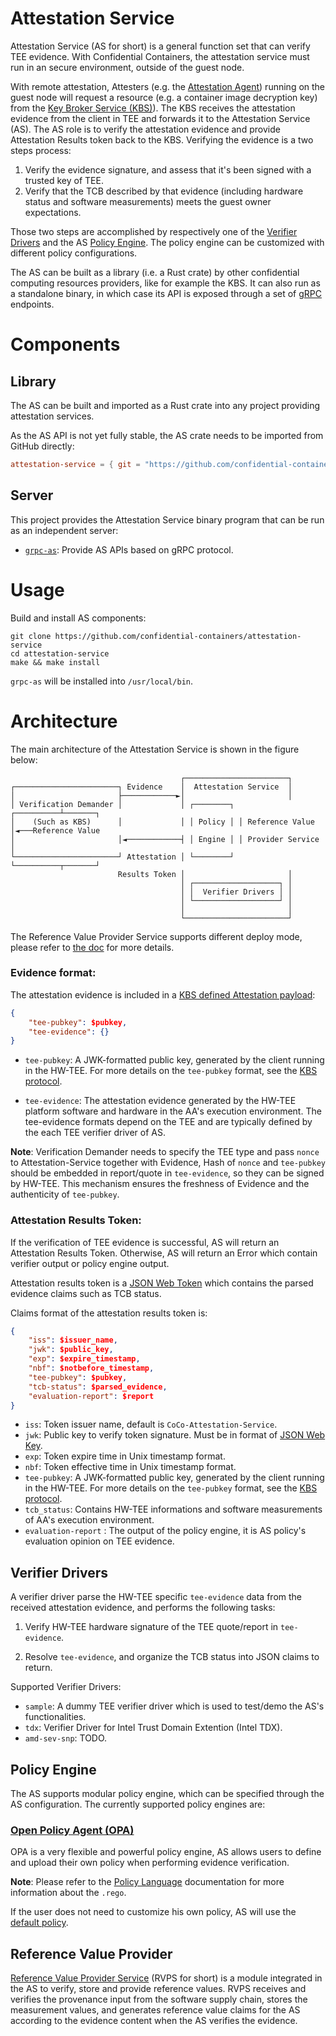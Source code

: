 # Attestation Service

Attestation Service (AS for short) is a general function set that can verify TEE evidence.
With Confidential Containers, the attestation service must run in an secure environment, outside of the guest node.

With remote attestation, Attesters (e.g. the [Attestation Agent](https://github.com/confidential-containers/attestation-agent)) running on the guest node will request a resource (e.g. a container image decryption key) from the [Key Broker Service (KBS)](https://github.com/confidential-containers/kbs)).
The KBS receives the attestation evidence from the client in TEE and forwards it to the Attestation Service (AS). The AS role is to verify the attestation evidence and provide Attestation Results token back to the KBS. Verifying the evidence is a two steps process:

1. Verify the evidence signature, and assess that it's been signed with a trusted key of TEE.
2. Verify that the TCB described by that evidence (including hardware status and software measurements) meets the guest owner expectations.

Those two steps are accomplished by respectively one of the [Verifier Drivers](#verifier-drivers) and the AS [Policy Engine](#policy-engine). The policy engine can be customized with different policy configurations.

The AS can be built as a library (i.e. a Rust crate) by other confidential computing resources providers, like for example the KBS.
It can also run as a standalone binary, in which case its API is exposed through a set of [gRPC](https://grpc.io/) endpoints.

# Components

## Library

The AS can be built and imported as a Rust crate into any project providing attestation services.

As the AS API is not yet fully stable, the AS crate needs to be imported from GitHub directly:

```toml
attestation-service = { git = "https://github.com/confidential-containers/attestation-service", branch = "main" }
```

## Server

This project provides the Attestation Service binary program that can be run as an independent server:

- [`grpc-as`](bin/grpc-as/): Provide AS APIs based on gRPC protocol.

# Usage

Build and install AS components:

```shell
git clone https://github.com/confidential-containers/attestation-service
cd attestation-service
make && make install
```

`grpc-as` will be installed into `/usr/local/bin`.

# Architecture

The main architecture of the Attestation Service is shown in the figure below:
```
                                      ┌───────────────────────┐
┌───────────────────────┐ Evidence    │  Attestation Service  │
│                       ├────────────►│                       │
│ Verification Demander │             │ ┌────────┐ ┌──────────┴───────┐
│    (Such as KBS)      │             │ │ Policy │ │ Reference Value  │◄───Reference Value
│                       │◄────────────┤ │ Engine │ │ Provider Service │
└───────────────────────┘ Attestation │ └────────┘ └──────────┬───────┘
                        Results Token │                       │
                                      │ ┌───────────────────┐ │
                                      │ │  Verifier Drivers │ │
                                      │ └───────────────────┘ │
                                      │                       │
                                      └───────────────────────┘
```

The Reference Value Provider Service supports different deploy mode,
please refer to [the doc](./docs/rvps.md#run-mode) for more details.

### Evidence format:

The attestation evidence is included in a [KBS defined Attestation payload](https://github.com/confidential-containers/kbs/blob/main/docs/kbs_attestation_protocol.md#attestation):

```json
{
    "tee-pubkey": $pubkey,
    "tee-evidence": {}
}
```

- `tee-pubkey`: A JWK-formatted public key, generated by the client running in the HW-TEE.
For more details on the `tee-pubkey` format, see the [KBS protocol](https://github.com/confidential-containers/kbs/blob/main/docs/kbs_attestation_protocol.md#key-format).

- `tee-evidence`: The attestation evidence generated by the HW-TEE platform software and hardware in the AA's execution environment.
The tee-evidence formats depend on the TEE and are typically defined by the each TEE verifier driver of AS.

**Note**: Verification Demander needs to specify the TEE type and pass `nonce` to Attestation-Service together with Evidence,
Hash of `nonce` and `tee-pubkey` should be embedded in report/quote in `tee-evidence`, so they can be signed by HW-TEE.
This mechanism ensures the freshness of Evidence and the authenticity of `tee-pubkey`.

### Attestation Results Token:

If the verification of TEE evidence is successful, AS will return an Attestation Results Token.
Otherwise, AS will return an Error which contain verifier output or policy engine output.

Attestation results token is a [JSON Web Token](https://datatracker.ietf.org/doc/html/rfc7519) which contains the parsed evidence claims such as TCB status.

Claims format of the attestation results token is:

```json
{
    "iss": $issuer_name,
    "jwk": $public_key,
    "exp": $expire_timestamp,
    "nbf": $notbefore_timestamp,
    "tee-pubkey": $pubkey,
    "tcb-status": $parsed_evidence,
    "evaluation-report": $report
}
```

* `iss`: Token issuer name, default is `CoCo-Attestation-Service`.
* `jwk`: Public key to verify token signature. Must be in format of [JSON Web Key](https://datatracker.ietf.org/doc/html/rfc7517).
* `exp`: Token expire time in Unix timestamp format.
* `nbf`: Token effective time in Unix timestamp format.
* `tee-pubkey`: A JWK-formatted public key, generated by the client running in the HW-TEE.
For more details on the `tee-pubkey` format, see the [KBS protocol](https://github.com/confidential-containers/kbs/blob/main/docs/kbs_attestation_protocol.md#key-format).
* `tcb_status`: Contains HW-TEE informations and software measurements of AA's execution environment.
* `evaluation-report` : The output of the policy engine, it is AS policy's evaluation opinion on TEE evidence.

## Verifier Drivers

A verifier driver parse the HW-TEE specific `tee-evidence` data from the received attestation evidence, and performs the following tasks:

1. Verify HW-TEE hardware signature of the TEE quote/report in `tee-evidence`.

2. Resolve `tee-evidence`, and organize the TCB status into JSON claims to return.

Supported Verifier Drivers:

- `sample`: A dummy TEE verifier driver which is used to test/demo the AS's functionalities.
- `tdx`: Verifier Driver for Intel Trust Domain Extention (Intel TDX).
- `amd-sev-snp`: TODO.

## Policy Engine

The AS supports modular policy engine, which can be specified through the AS configuration. The currently supported policy engines are:

### [Open Policy Agent (OPA)](https://www.openpolicyagent.org/docs/latest/)

OPA is a very flexible and powerful policy engine, AS allows users to define and upload their own policy when performing evidence verification.

**Note**: Please refer to the [Policy Language](https://www.openpolicyagent.org/docs/latest/policy-language/) documentation for more information about the `.rego`.

If the user does not need to customize his own policy, AS will use the [default policy](src/policy_engine/opa/default_policy.rego).

## Reference Value Provider

[Reference Value Provider Service](docs/rvps.md) (RVPS for short) is a module integrated in the AS to verify,
store and provide reference values. RVPS receives and verifies the provenance input from the software supply chain,
stores the measurement values, and generates reference value claims for the AS according to the evidence content when the AS verifies the evidence.